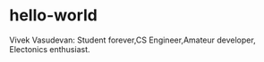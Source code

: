 # hello-world
Vivek Vasudevan: Student forever,CS Engineer,Amateur developer, Electonics enthusiast.
